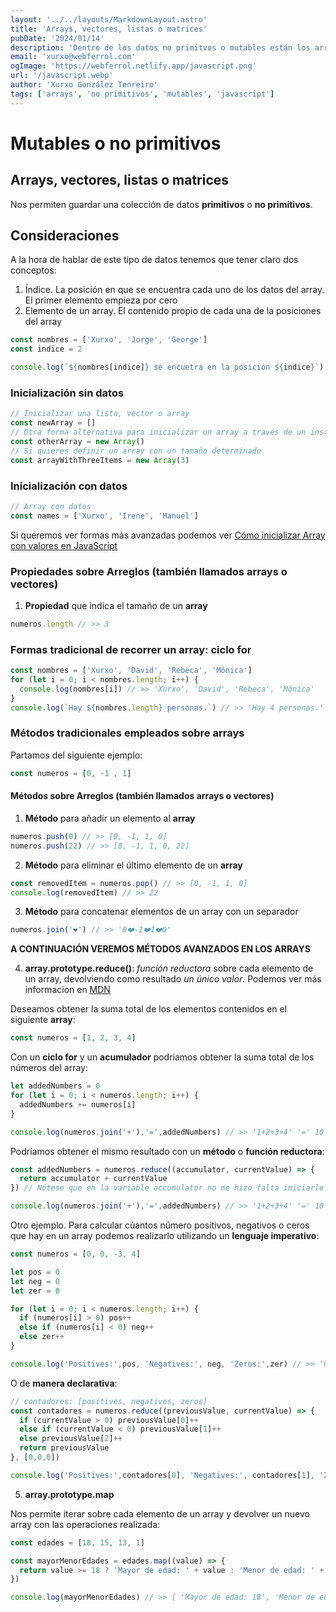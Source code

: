 ```yaml
---
layout: '../../layouts/MarkdownLayout.astro'
title: 'Arrays, vectores, listas o matrices'
pubDate: '2024/01/14'
description: 'Dentro de los datos no primitvos o mutables están los arrays. Aquí consideramos aspectos de inicialización, recorrido y métodos más comunes utilizados.'
email: 'xurxo@webferrol.com'
ogImage: 'https://webferrol.netlify.app/javascript.png'
url: '/javascript.webp'
author: 'Xurxo González Tenreiro'
tags: ['arrays', 'no primitivos', 'mutables', 'javascript']
---
```


# Mutables o no primitivos

## Arrays, vectores, listas o matrices

Nos permiten guardar una colección de datos **primitivos** o **no primitivos**.

## Consideraciones

A la hora de hablar de este tipo de datos tenemos que tener claro dos conceptos:

1. Índice. La posición en que se encuentra cada uno de los datos del array. El primer elemento empieza por cero
2. Elemento de un array. El contenido propio de cada una de la posiciones del array

```js
const nombres = ['Xurxo', 'Jorge', 'George']
const indice = 2

console.log(`${nombres[indice]} se encuetra en la posición ${indice}`) // >> 'George se encuetra en la posición 2'
```

### Inicialización sin datos

```js
// Inicializar una lista, vector o array
const newArray = []
// Otra forma alternativa para inicializar un array a través de un instancia
const otherArray = new Array()
// Si quieres definir un array con un tamaño determinado
const arrayWithThreeItems = new Array(3)
```

### Inicialización con datos

```javascript
// Array con datos
const names = ['Xurxo', 'Irene', 'Manuel']
```
Si queremos ver formas más avanzadas podemos ver [Cómo inicializar Array con valores en JavaScript](https://midu.dev/inicializar-array-con-valores/)

### Propiedades sobre Arreglos (también llamados arrays o vectores)

1. __Propiedad__ que indica el tamaño de un __array__

```js
numeros.length // >> 3
```

### Formas tradicional de recorrer un array: ciclo for

```js
const nombres = ['Xurxo', 'David', 'Rebeca', 'Mónica']
for (let i = 0; i < nombres.length; i++) {
  console.log(nombres[i]) // >> 'Xurxo', 'David', 'Rebeca', 'Mónica'
}
console.log(`Hay ${nombres.length} personas.`) // >> 'Hay 4 personas.'
```

### Métodos tradicionales empleados sobre arrays

Partamos del siguiente ejemplo:

```js
const numeros = [0, -1 , 1]
```

#### Métodos sobre Arreglos (también llamados arrays o vectores)

1. __Método__ para añadir un elemento al __array__

```js
numeros.push(0) // >> [0, -1, 1, 0]
numeros.push(22) // >> [0, -1, 1, 0, 22]
```
2. __Método__ para eliminar el último elemento de un __array__

```js
const removedItem = numeros.pop() // >> [0, -1, 1, 0]
console.log(removedItem) // >> 22
```

3. __Método__ para concatenar elementos de un array con un separador

```js
numeros.join('❤️') // >> '0❤️-1❤️1❤️0'
```

__A CONTINUACIÓN VEREMOS MÉTODOS AVANZADOS EN LOS ARRAYS__

4. **array.prototype.reduce()**:  *función reductora* sobre cada elemento de un array, devolviendo como resultado *un único valor*. Podemos ver más informacion en [MDN](https://developer.mozilla.org/es/docs/Web/JavaScript/Reference/Global_Objects/Array/reduce)

Deseamos obtener la suma total de los elementos contenidos en el siguiente __array__:

```js
const numeros = [1, 2, 3, 4]
```

Con un __ciclo for__ y un __acumulador__ podríamos obtener la suma total de los números del array:

```js
let addedNumbers = 0
for (let i = 0; i < numeros.length; i++) {
  addedNumbers += numeros[i]
}

console.log(numeros.join('+'),'=',addedNumbers) // >> '1+2+3+4' '=' 10
```
Podríamos obtener el mismo resultado con un __método__ o __función reductora__:

```js
const addedNumbers = numeros.reduce((accumulator, currentValue) => {
  return accumulator + currentValue
}) // Nótese que en la variable accumulator no me hizo falta iniciarlo a cero

console.log(numeros.join('+'),'=',addedNumbers) // >> '1+2+3+4' '=' 10
```

Otro ejemplo. Para calcular cúantos número positivos, negativos o ceros que hay en un array podemos realizarlo utilizando un __lenguaje imperativo__:

```js
const numeros = [0, 0, -3, 4]
```

```js
let pos = 0
let neg = 0
let zer = 0

for (let i = 0; i < numeros.length; i++) {
  if (numeros[i] > 0) pos++
  else if (numeros[i] < 0) neg++
  else zer++
}

console.log('Positives:',pos, 'Negatives:', neg, 'Zeros:',zer) // >> 'Positives:' 1 'Negatives:' 1 'Zeros:' 2
```

O de __manera declarativa__: 

```js
// contadores: [positives, negatives, zeros]
const contadores = numeros.reduce((previousValue, currentValue) => {
  if (currentValue > 0) previousValue[0]++
  else if (currentValue < 0) previousValue[1]++
  else previousValue[2]++
  return previousValue
}, [0,0,0])

console.log('Positives:',contadores[0], 'Negatives:', contadores[1], 'Zeros:',contadores[2]) // >> 'Positives:' 1 'Negatives:' 1 'Zeros:' 2
```

5. **array.prototype.map**

Nos permite iterar sobre cada elemento de un array y devolver un nuevo array con las operaciones realizada:

```js
const edades = [18, 15, 13, 1]

const mayorMenorEdades = edades.map((value) => {
  return value >= 18 ? 'Mayor de edad: ' + value : 'Menor de edad: ' + value
})

console.log(mayorMenorEdades) // >> [ 'Mayor de edad: 18', 'Menor de edad: 15', 'Menor de edad: 13', 'Menor de edad: 1' ]
```